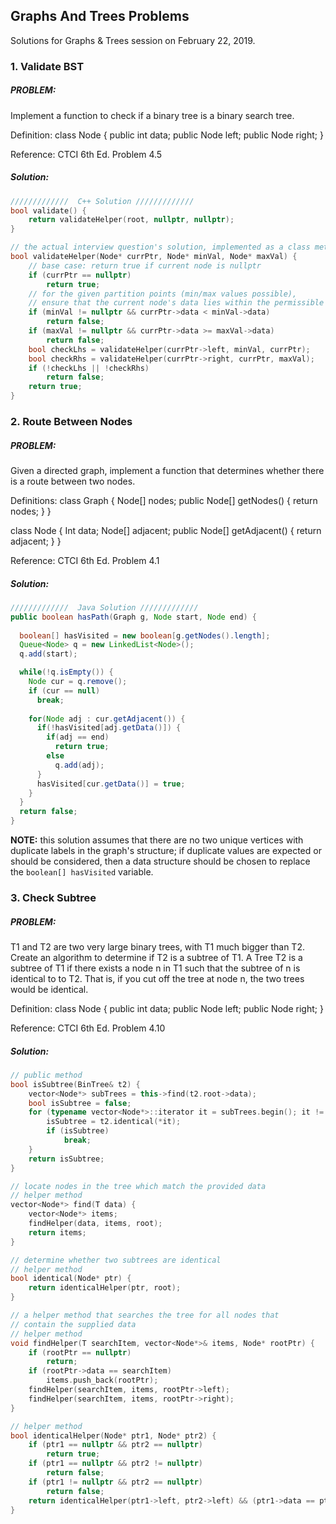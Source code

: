 ## Graphs And Trees Problems

Solutions for Graphs & Trees session on February 22, 2019.

### 1. Validate BST

##### PROBLEM: 
Implement a function to check if a binary tree is a binary search tree.

Definition: 
class Node {
  public int data;
  public Node left;
  public Node right;
}

Reference: CTCI 6th Ed. Problem 4.5

##### Solution:

```C++
/////////////  C++ Solution /////////////
bool validate() {
    return validateHelper(root, nullptr, nullptr);
}

// the actual interview question's solution, implemented as a class method
bool validateHelper(Node* currPtr, Node* minVal, Node* maxVal) {
    // base case: return true if current node is nullptr
    if (currPtr == nullptr)
        return true;
    // for the given partition points (min/max values possible),
    // ensure that the current node's data lies within the permissible range
    if (minVal != nullptr && currPtr->data < minVal->data)
        return false;
    if (maxVal != nullptr && currPtr->data >= maxVal->data)
        return false;
    bool checkLhs = validateHelper(currPtr->left, minVal, currPtr);
    bool checkRhs = validateHelper(currPtr->right, currPtr, maxVal);
    if (!checkLhs || !checkRhs)
        return false;
    return true;
}
```

### 2. Route Between Nodes

##### PROBLEM:

Given a directed graph, implement a function that determines whether there is a route between two nodes.

Definitions:
class Graph {
  Node[] nodes;
  public Node[] getNodes() { return nodes; }
}

class Node {
  Int data;
  Node[] adjacent;
  public Node[] getAdjacent() { return adjacent; }
}

Reference: CTCI 6th Ed. Problem 4.1

##### Solution:

```java
/////////////  Java Solution /////////////
public boolean hasPath(Graph g, Node start, Node end) {
        
  boolean[] hasVisited = new boolean[g.getNodes().length];
  Queue<Node> q = new LinkedList<Node>();
  q.add(start);

  while(!q.isEmpty()) {
    Node cur = q.remove();
    if (cur == null)
      break;
            
    for(Node adj : cur.getAdjacent()) {
      if(!hasVisited[adj.getData()]) {
        if(adj == end)
          return true;
        else
          q.add(adj);
      }
      hasVisited[cur.getData()] = true;
    }
  }
  return false;
}
```

**NOTE:** this solution assumes that there are no two unique vertices with duplicate labels in the graph's structure; if duplicate values are expected or should be considered, then a data structure should be chosen to replace the `boolean[] hasVisited` variable.

### 3. Check Subtree

##### PROBLEM:

T1 and T2 are two very large binary trees, with T1 much bigger than T2. Create an algorithm to determine if T2 is a subtree of T1.
A Tree T2 is a subtree of T1 if there exists a node n in T1 such that the subtree of n is identical to to T2. That is, if you cut off the tree at node n, the two trees would be identical.

Definition: 
class Node {
  public int data;
  public Node left;
  public Node right;
}

Reference: CTCI 6th Ed. Problem 4.10

##### Solution:

```C++
// public method
bool isSubtree(BinTree& t2) {
    vector<Node*> subTrees = this->find(t2.root->data);
    bool isSubtree = false;
    for (typename vector<Node*>::iterator it = subTrees.begin(); it != subTrees.end(); ++it) {
        isSubtree = t2.identical(*it);
        if (isSubtree)
            break;
    }
    return isSubtree;
}

// locate nodes in the tree which match the provided data
// helper method
vector<Node*> find(T data) {
    vector<Node*> items;
    findHelper(data, items, root);
    return items;
}

// determine whether two subtrees are identical
// helper method
bool identical(Node* ptr) {
    return identicalHelper(ptr, root);
}

// a helper method that searches the tree for all nodes that
// contain the supplied data
// helper method
void findHelper(T searchItem, vector<Node*>& items, Node* rootPtr) {
    if (rootPtr == nullptr)
        return;
    if (rootPtr->data == searchItem)
        items.push_back(rootPtr);
    findHelper(searchItem, items, rootPtr->left);
    findHelper(searchItem, items, rootPtr->right);
}

// helper method
bool identicalHelper(Node* ptr1, Node* ptr2) {
    if (ptr1 == nullptr && ptr2 == nullptr)
        return true;
    if (ptr1 == nullptr && ptr2 != nullptr)
        return false;
    if (ptr1 != nullptr && ptr2 == nullptr)
        return false;
    return identicalHelper(ptr1->left, ptr2->left) && (ptr1->data == ptr2->data) && identicalHelper(ptr1->right, ptr2->right);
}
```

